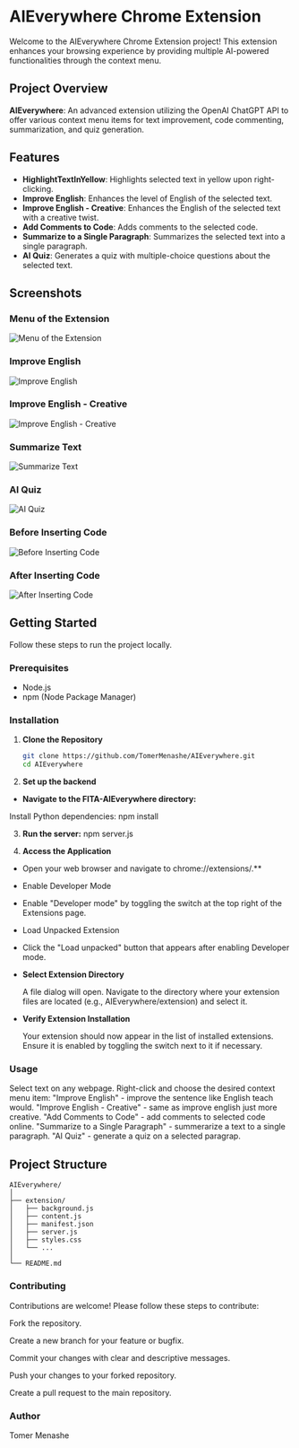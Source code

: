 # AIEverywhere Chrome Extension

Welcome to the AIEverywhere Chrome Extension project! This extension enhances your browsing experience by providing multiple AI-powered functionalities through the context menu.

## Project Overview
**AIEverywhere**: An advanced extension utilizing the OpenAI ChatGPT API to offer various context menu items for text improvement, code commenting, summarization, and quiz generation.

## Features

- **HighlightTextInYellow**: Highlights selected text in yellow upon right-clicking.
- **Improve English**: Enhances the level of English of the selected text.
- **Improve English - Creative**: Enhances the English of the selected text with a creative twist.
- **Add Comments to Code**: Adds comments to the selected code.
- **Summarize to a Single Paragraph**: Summarizes the selected text into a single paragraph.
- **AI Quiz**: Generates a quiz with multiple-choice questions about the selected text.

## Screenshots

### Menu of the Extension
![Menu of the Extension](https://github.com/TomerMenashe/FITA-AIEverywhere/menu.png)

### Improve English
![Improve English](https://github.com/TomerMenashe/AIEverywhere/blob/main/improve.png)

### Improve English - Creative
![Improve English - Creative](https://github.com/TomerMenashe/AIEverywhere/blob/main/creative.png)

### Summarize Text
![Summarize Text](https://github.com/TomerMenashe/AIEverywhere/blob/main/sumText.png)

### AI Quiz
![AI Quiz](https://github.com/TomerMenashe/AIEverywhere/blob/main/aiquiz.png)

### Before Inserting Code
![Before Inserting Code](https://github.com/TomerMenashe/AIEverywhere/blob/main/beforeinsertingcode.png)

### After Inserting Code
![After Inserting Code](https://github.com/TomerMenashe/AIEverywhere/blob/main/afterinsertingcode.png)

## Getting Started

Follow these steps to run the project locally.

### Prerequisites

- Node.js
- npm (Node Package Manager)

### Installation

1. **Clone the Repository**

   ```sh
   git clone https://github.com/TomerMenashe/AIEverywhere.git
   cd AIEverywhere
   
2. **Set up the backend**

- **Navigate to the FITA-AIEverywhere directory:**

Install Python dependencies:
npm install

3. **Run the server:**
npm server.js

4. **Access the Application**

 - Open your web browser and navigate to chrome://extensions/.**

 - Enable Developer Mode

 - Enable "Developer mode" by toggling the switch at the top right of the Extensions page.

 - Load Unpacked Extension

 - Click the "Load unpacked" button that appears after enabling Developer mode.

- **Select Extension Directory**

   A file dialog will open. Navigate to the directory where your extension files are located (e.g., AIEverywhere/extension) and select it.


- **Verify Extension Installation**

   Your extension should now appear in the list of installed extensions. Ensure it is enabled by toggling the switch next to it if necessary.


### Usage
Select text on any webpage.
Right-click and choose the desired context menu item:
"Improve English" - improve the sentence like English teach would.
"Improve English - Creative" - same as improve english just more creative.
"Add Comments to Code" - add comments to selected code online.
"Summarize to a Single Paragraph" - summerarize a text to a single paragraph.
"AI Quiz" - generate a quiz on a selected paragrap.


## Project Structure

```plaintext
AIEverywhere/
│
├── extension/
│   ├── background.js
│   ├── content.js
│   ├── manifest.json
│   ├── server.js
│   ├── styles.css
│   └── ...
│
└── README.md
```


### Contributing
Contributions are welcome! Please follow these steps to contribute:

Fork the repository.

Create a new branch for your feature or bugfix.

Commit your changes with clear and descriptive messages.

Push your changes to your forked repository.

Create a pull request to the main repository.

### Author
Tomer Menashe
